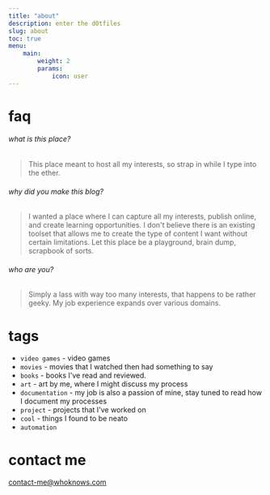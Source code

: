 ```yaml
---
title: "about"
description: enter the d0tfiles
slug: about
toc: true
menu:
    main:
        weight: 2
        params: 
            icon: user
---
```


# faq
###### what is this place?
> This place meant to host all my interests, so strap in while I type into the ether.
###### why did you make this blog?
> I wanted a place where I can capture all my interests, publish online, and create learning opportunities. I don't believe there is an existing toolset that allows me to create the type of content I want without certain limitations. Let this place be a playground, brain dump, scrapbook of sorts. 
###### who are you?
> Simply a lass with way too many interests, that happens to be rather geeky. My job experience expands over various domains. 

# tags
* `video games` - video games 
* `movies` - movies that I watched then had something to say  
* `books` - books I've read and reviewed.  
* `art` - art by me, where I might discuss my process  
* `documentation` - my job is also a passion of mine, stay tuned to read how I document my processes 
* `project` - projects that I've worked on
* `cool` - things I found to be neato
* `automation`


# contact me
contact-me@whoknows.com
